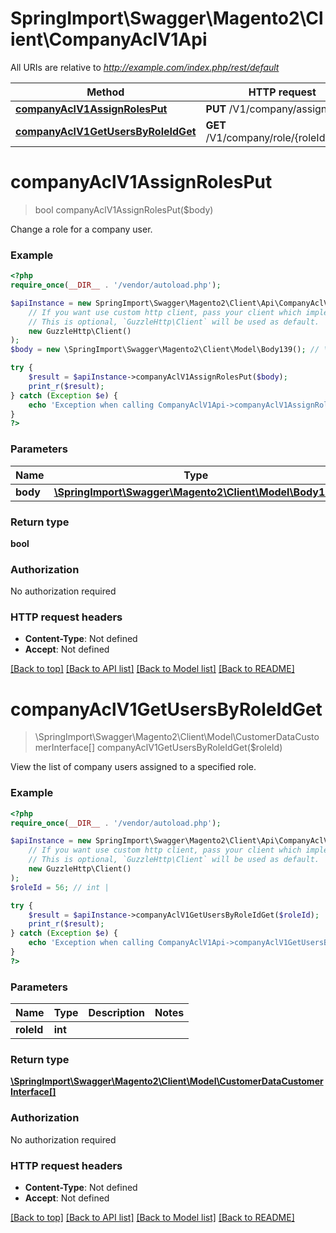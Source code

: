 # SpringImport\Swagger\Magento2\Client\CompanyAclV1Api

All URIs are relative to *http://example.com/index.php/rest/default*

Method | HTTP request | Description
------------- | ------------- | -------------
[**companyAclV1AssignRolesPut**](CompanyAclV1Api.md#companyAclV1AssignRolesPut) | **PUT** /V1/company/assignRoles | 
[**companyAclV1GetUsersByRoleIdGet**](CompanyAclV1Api.md#companyAclV1GetUsersByRoleIdGet) | **GET** /V1/company/role/{roleId}/users | 


# **companyAclV1AssignRolesPut**
> bool companyAclV1AssignRolesPut($body)



Change a role for a company user.

### Example
```php
<?php
require_once(__DIR__ . '/vendor/autoload.php');

$apiInstance = new SpringImport\Swagger\Magento2\Client\Api\CompanyAclV1Api(
    // If you want use custom http client, pass your client which implements `GuzzleHttp\ClientInterface`.
    // This is optional, `GuzzleHttp\Client` will be used as default.
    new GuzzleHttp\Client()
);
$body = new \SpringImport\Swagger\Magento2\Client\Model\Body139(); // \SpringImport\Swagger\Magento2\Client\Model\Body139 | 

try {
    $result = $apiInstance->companyAclV1AssignRolesPut($body);
    print_r($result);
} catch (Exception $e) {
    echo 'Exception when calling CompanyAclV1Api->companyAclV1AssignRolesPut: ', $e->getMessage(), PHP_EOL;
}
?>
```

### Parameters

Name | Type | Description  | Notes
------------- | ------------- | ------------- | -------------
 **body** | [**\SpringImport\Swagger\Magento2\Client\Model\Body139**](../Model/Body139.md)|  | [optional]

### Return type

**bool**

### Authorization

No authorization required

### HTTP request headers

 - **Content-Type**: Not defined
 - **Accept**: Not defined

[[Back to top]](#) [[Back to API list]](../../README.md#documentation-for-api-endpoints) [[Back to Model list]](../../README.md#documentation-for-models) [[Back to README]](../../README.md)

# **companyAclV1GetUsersByRoleIdGet**
> \SpringImport\Swagger\Magento2\Client\Model\CustomerDataCustomerInterface[] companyAclV1GetUsersByRoleIdGet($roleId)



View the list of company users assigned to a specified role.

### Example
```php
<?php
require_once(__DIR__ . '/vendor/autoload.php');

$apiInstance = new SpringImport\Swagger\Magento2\Client\Api\CompanyAclV1Api(
    // If you want use custom http client, pass your client which implements `GuzzleHttp\ClientInterface`.
    // This is optional, `GuzzleHttp\Client` will be used as default.
    new GuzzleHttp\Client()
);
$roleId = 56; // int | 

try {
    $result = $apiInstance->companyAclV1GetUsersByRoleIdGet($roleId);
    print_r($result);
} catch (Exception $e) {
    echo 'Exception when calling CompanyAclV1Api->companyAclV1GetUsersByRoleIdGet: ', $e->getMessage(), PHP_EOL;
}
?>
```

### Parameters

Name | Type | Description  | Notes
------------- | ------------- | ------------- | -------------
 **roleId** | **int**|  |

### Return type

[**\SpringImport\Swagger\Magento2\Client\Model\CustomerDataCustomerInterface[]**](../Model/CustomerDataCustomerInterface.md)

### Authorization

No authorization required

### HTTP request headers

 - **Content-Type**: Not defined
 - **Accept**: Not defined

[[Back to top]](#) [[Back to API list]](../../README.md#documentation-for-api-endpoints) [[Back to Model list]](../../README.md#documentation-for-models) [[Back to README]](../../README.md)

